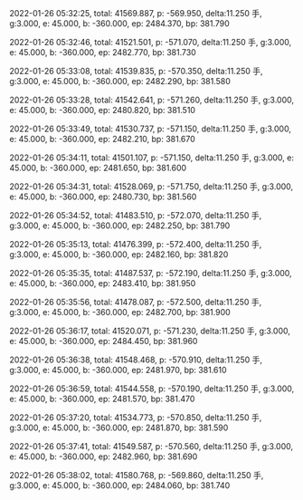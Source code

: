 2022-01-26 05:32:25, total: 41569.887, p: -569.950, delta:11.250 手, g:3.000, e: 45.000, b: -360.000, ep: 2484.370, bp: 381.790

2022-01-26 05:32:46, total: 41521.501, p: -571.070, delta:11.250 手, g:3.000, e: 45.000, b: -360.000, ep: 2482.770, bp: 381.730

2022-01-26 05:33:08, total: 41539.835, p: -570.350, delta:11.250 手, g:3.000, e: 45.000, b: -360.000, ep: 2482.290, bp: 381.580

2022-01-26 05:33:28, total: 41542.641, p: -571.260, delta:11.250 手, g:3.000, e: 45.000, b: -360.000, ep: 2480.820, bp: 381.510

2022-01-26 05:33:49, total: 41530.737, p: -571.150, delta:11.250 手, g:3.000, e: 45.000, b: -360.000, ep: 2482.210, bp: 381.670

2022-01-26 05:34:11, total: 41501.107, p: -571.150, delta:11.250 手, g:3.000, e: 45.000, b: -360.000, ep: 2481.650, bp: 381.600

2022-01-26 05:34:31, total: 41528.069, p: -571.750, delta:11.250 手, g:3.000, e: 45.000, b: -360.000, ep: 2480.730, bp: 381.560

2022-01-26 05:34:52, total: 41483.510, p: -572.070, delta:11.250 手, g:3.000, e: 45.000, b: -360.000, ep: 2482.250, bp: 381.790

2022-01-26 05:35:13, total: 41476.399, p: -572.400, delta:11.250 手, g:3.000, e: 45.000, b: -360.000, ep: 2482.160, bp: 381.820

2022-01-26 05:35:35, total: 41487.537, p: -572.190, delta:11.250 手, g:3.000, e: 45.000, b: -360.000, ep: 2483.410, bp: 381.950

2022-01-26 05:35:56, total: 41478.087, p: -572.500, delta:11.250 手, g:3.000, e: 45.000, b: -360.000, ep: 2482.700, bp: 381.900

2022-01-26 05:36:17, total: 41520.071, p: -571.230, delta:11.250 手, g:3.000, e: 45.000, b: -360.000, ep: 2484.450, bp: 381.960

2022-01-26 05:36:38, total: 41548.468, p: -570.910, delta:11.250 手, g:3.000, e: 45.000, b: -360.000, ep: 2481.970, bp: 381.610

2022-01-26 05:36:59, total: 41544.558, p: -570.190, delta:11.250 手, g:3.000, e: 45.000, b: -360.000, ep: 2481.570, bp: 381.470

2022-01-26 05:37:20, total: 41534.773, p: -570.850, delta:11.250 手, g:3.000, e: 45.000, b: -360.000, ep: 2481.870, bp: 381.590

2022-01-26 05:37:41, total: 41549.587, p: -570.560, delta:11.250 手, g:3.000, e: 45.000, b: -360.000, ep: 2482.960, bp: 381.690

2022-01-26 05:38:02, total: 41580.768, p: -569.860, delta:11.250 手, g:3.000, e: 45.000, b: -360.000, ep: 2484.060, bp: 381.740